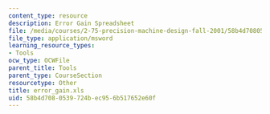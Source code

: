 ```yaml
---
content_type: resource
description: Error Gain Spreadsheet
file: /media/courses/2-75-precision-machine-design-fall-2001/58b4d7080539724bec956b517652e60f_error_gain.xls
file_type: application/msword
learning_resource_types:
- Tools
ocw_type: OCWFile
parent_title: Tools
parent_type: CourseSection
resourcetype: Other
title: error_gain.xls
uid: 58b4d708-0539-724b-ec95-6b517652e60f
---
```

